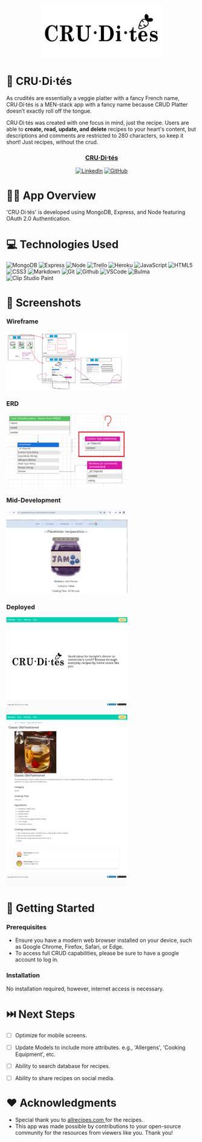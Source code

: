<div id="header" align="center" alt="banner image">

<img src="public/images/cruditesBanner.png" alt="Wireframe" width="320" height="auto">

</div>


📝 CRU·Di·tés
============
As crudités are essentially a veggie platter with a fancy French name, CRU·Di·tés is a MEN-stack app with a fancy name because CRUD Platter doesn’t exactly roll off the tongue.

CRU·Di·tés was created with one focus in mind, just the recipe. Users are able to **create, read, update, and delete**  recipes to your heart's content, but descriptions and comments are restricted to 280 characters, so keep it short! Just recipes, without the crud.

<div id="description" align="center">

### [CRU·Di·tés](https://crudites-8dba2b292faf.herokuapp.com/)

<a href='https://www.linkedin.com/in/paulcorpuzseattle/' target="_blank"><img alt='LinkedIn' src='https://img.shields.io/badge/Paul_Corpuz-100000?style=flat&logo=LinkedIn&logoColor=white&labelColor=0077b5&color=0077b5'/></a>
<a href='https://github.com/paulcorpuz/' target="_blank"><img alt='GitHub' src='https://img.shields.io/badge/Paul_Corpuz-100000?style=flat&logo=GitHub&logoColor=white&labelColor=black&color=000000'/></a>


</div>


👨‍🍳 App Overview
============
'CRU·Di·tés' is developed using MongoDB, Express, and Node featuring OAuth 2.0 Authentication.


💻 Technologies Used
==============
![MongoDB](https://img.shields.io/badge/-MongoDB-05122A?style=flat&logo=mongodb)
![Express](https://img.shields.io/badge/-Express-05122A?style=flat&logo=express)
![Node](https://img.shields.io/badge/-Node.js-05122A?style=flat&logo=node.js)
![Trello](https://img.shields.io/badge/-Trello-05122A?style=flat&logo=trello)
![Heroku](https://img.shields.io/badge/-Heroku-05122A?style=flat&logo=heroku)
![JavaScript](https://img.shields.io/badge/-JavaScript-05122A?style=flat&logo=javascript)
![HTML5](https://img.shields.io/badge/-HTML5-05122A?style=flat&logo=html5)
![CSS3](https://img.shields.io/badge/-CSS-05122A?style=flat&logo=css3)
![Markdown](https://img.shields.io/badge/-Markdown-05122A?style=flat&logo=markdown)
![Git](https://img.shields.io/badge/-Git-05122A?style=flat&logo=git)
![Github](https://img.shields.io/badge/-GitHub-05122A?style=flat&logo=github)
![VSCode](https://img.shields.io/badge/-VS_Code-05122A?style=flat&logo=visualstudio)
![Bulma](https://img.shields.io/badge/bulma-00D0B1?style=for-the-badge&logo=bulma&logoColor=white)
<a target="_blank"><img alt='Clip Studio Paint' src='https://img.shields.io/badge/Clip_Studio Paint-100000?style=flat&logo=Clip Studio Paint&logoColor=white&labelColor=333333&color=333333'></a>


📸 Screenshots
==============
### Wireframe
<img src="public/images/wireframe1.png" alt="Wireframe" width="320" height="auto">

### ERD
<img src="public/images/erd1.png" alt="ERD" width="320" height="auto">


### Mid-Development
<img src="public/images/midDev1.png" alt="Mid Development" width="320" height="auto">

### Deployed
<img src="public/images/deployed1.png" alt="Mid Development" width="320" height="auto">
<img src="public/images/deployed2.png" alt="Mid Development" width="320" height="auto">



🔧 Getting Started 
============
### Prerequisites
- Ensure you have a modern web browser installed on your device, such as Google Chrome, Firefox, Safari, or Edge.
- To access full CRUD capabilities, please be sure to have a google account to log in.


### Installation
No installation required, however, internet access is necessary.


⏭️ Next Steps
============
- [ ] Optimize for mobile screens.
- [ ] Update Models to include more attributes. e.g., 'Allergens', 'Cooking Equipment', etc.
- [ ] Ability to search database for recipes.
- [ ] Ability to share recipes on social media.



❤️ Acknowledgments
============
- Special thank you to [allrecipes.com ](https://www.allrecipes.com/) for the recipes.
- This app was made possible by contributions to your open-source community for the resources from viewers like you. Thank you!